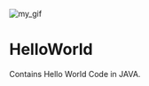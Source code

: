 ![my_gif](https://user-images.githubusercontent.com/55616388/112865510-7a0cea80-90d6-11eb-859b-944b29cfbe0a.gif)
# HelloWorld

Contains Hello World Code in JAVA.
